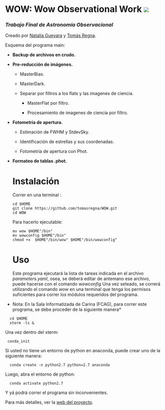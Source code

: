 # WOW: Wow Observational Work ![](http://carina.fcaglp.unlp.edu.ar/~guevaran/wow/wowlogo4.png)
### _Trabajo Final de Astronomía Observacional_

Creado por [Natalia Guevara](mailto:nataliaguevaramandri@gmail.com) y [Tomás Regna](mailto:ttomasagustin@gmail.com).

Esquema del programa main:


* **Backup de archivos en crudo.**

* **Pre-reducción de imágenes.**

  + MasterBias.

  + MasterDark.

  + Separar por filtros a los flats y las imagenes de ciencia.
  
    - MasterFlat por filtro.

    - Procesamiento de imagenes de ciencia por filtro.

* **Fotometría de apertura.**
  
  + Estimación de FWHM y StdevSky.
  
  + Identificación de estrellas y sus coordenadas.
  
  + Fotometría de apertura con Phot.

* **Formateo de tablas .phot.**
  
  
  
  # Instalación
  
  Correr en una terminal :
  ```
  cd $HOME
  git clone https://github.com/tomasregna/WOW.git
  cd WOW
  ```
  Para hacerlo ejecutable:
  ```
  mv wow $HOME"/bin"
  mv wowconfig $HOME"/bin"
  chmod +x  $HOME"/bin/wow" $HOME"/bin/wowconfig"
  ```
  
  # Uso
  
  Este programa ejecutará la lista de tareas indicada en el archivo _parameters.yaml_, osea, se deberá editar de antemano ese archivo, puede hacerse con el comando *wowconfig*
 Una vez seteado, se correrá utilizando el comando *wow* en una terminal que tenga los permisos suficientes para correr los módulos requeridos del programa.
 
 * Nota: En la Sala Informatizada de Carina (FCAG), para correr este programa, se debe proceder de la siguiente manera*
  ```
    cd $HOME
    xterm -ls &
  ```
   Una vez dentro del xterm:
   ```
    conda_init
  ```
   Si usted no tiene un entorno de python en anaconda, puede crear uno de la siguiente manera:
  ```
    conda create -n python2.7 python=2.7 anaconda
 ```
  Luego, abra el entorno de python:
  ```
    conda activate python2.7
  ```
  Y yá podrá correr el programa sin inconvenientes.
 
 
Para más detalles, ver la [web del proyecto](http://carina.fcaglp.unlp.edu.ar/~guevaran/wow).
